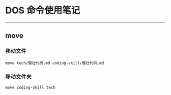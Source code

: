 # DOS 命令使用笔记
---
## move

### 移动文件
```
move tech/健壮代码.md coding-skill/健壮代码.md
```

### 移动文件夹
```
move coding-skill tech
```




